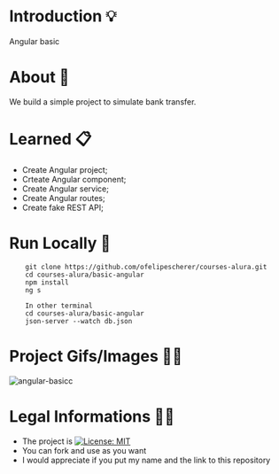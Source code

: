# Introduction :bulb:

Angular basic

# About :blue_book:

We build a simple project to simulate bank transfer.

# Learned :clipboard:

- Create Angular project;
- Crteate Angular component;
- Create Angular service;
- Create Angular routes;
- Create fake REST API;

# Run Locally :open_file_folder:
        git clone https://github.com/ofelipescherer/courses-alura.git
        cd courses-alura/basic-angular
        npm install
        ng s
        
        In other terminal
        cd courses-alura/basic-angular
        json-server --watch db.json

# Project Gifs/Images :man_teacher:
![angular-basicc](https://user-images.githubusercontent.com/62115215/144717365-9ef9b22f-3dfb-41a8-a240-26ab33725a71.gif)

# Legal Informations :woman_judge:

- The project is [![License: MIT](https://img.shields.io/badge/License-MIT-yellow.svg)](https://opensource.org/licenses/MIT)
- You can fork and use as you want
- I would appreciate if you put my name and the link to this repository
